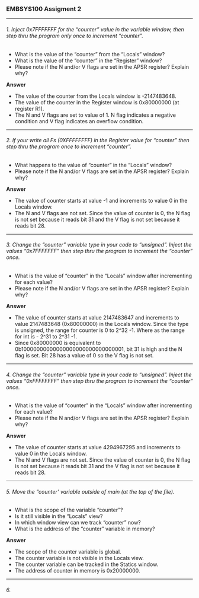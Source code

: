 ### EMBSYS100 Assigment 2
<hr>

###### 1. Inject 0x7FFFFFFF for the “counter” value in the variable window, then step thru the program only once to increment “counter”.
  - What is the value of the “counter” from the “Locals” window?
  - What is the value of the “counter” in the “Register” window?
  - Please note if the N and/or V flags are set in the APSR register? Explain why?
  
  **Answer** <br>
  - The value of the counter from the Locals window is -2147483648.
  - The value of the counter in the Register window is 0x80000000 (at register R1).
  - The N and V flags are set to value of 1. N flag indicates a negative condition and V flag indicates an overflow condition.
<hr>

###### 2. If your write all Fs (0XFFFFFFFF) in the Register value for “counter” then step thru the program once to increment “counter”.
  - What happens to the value of “counter” in the “Locals” window?
  - Please note if the N and/or V flags are set in the APSR register? Explain why?

  **Answer** <br>
  - The value of counter starts at value -1 and increments to value 0 in the Locals window.
  - The N and V flags are not set. Since the value of counter is 0, the N flag is not set because it reads bit 31 and the V flag is not set because it reads bit 28.
  <hr>
  
###### 3. Change the “counter” variable type in your code to “unsigned”. Inject the values “0x7FFFFFFF” then step thru the program to increment the “counter” once.
  - What is the value of “counter” in the “Locals” window after incrementing for each value?
  - Please note if the N and/or V flags are set in the APSR register? Explain why?

  **Answer** <br>
  - The value of counter starts at value 2147483647 and increments to value 2147483648 (0x80000000) in the Locals window. Since the type is unsigned, the range for counter is 0 to  2^32 -1. Where as the range for int is - 2^31 to 2^31 -1.
  - Since 0x80000000 is equivalent to 0b10000000000000000000000000000001, bit 31 is high and the N flag is set. Bit 28 has a value of 0 so the V flag is not set.
  <hr>
  
###### 4. Change the “counter” variable type in your code to “unsigned”. Inject the values “0xFFFFFFFF” then step thru the program to increment the “counter” once.
  - What is the value of “counter” in the “Locals” window after incrementing for each value?
  - Please note if the N and/or V flags are set in the APSR register? Explain why?
  
  **Answer** <br>
  - The value of counter starts at value 4294967295 and increments to value 0 in the Locals window.
  - The N and V flags are not set. Since the value of counter is 0, the N flag is not set because it reads bit 31 and the V flag is not set because it reads bit 28.
  <hr>

###### 5. Move the “counter’ variable outside of main (at the top of the file).
  - What is the scope of the variable “counter”?
  - Is it still visible in the “Locals” view?
  - In which window view can we track “counter” now?
  - What is the address of the “counter” variable in memory?
  
  **Answer** <br>
  - The scope of the counter variable is global.
  - The counter variable is not visible in the Locals view.
  - The counter variable can be tracked in the Statics window.
  - The address of counter in memory is 0x20000000.
  <hr>
  
###### 6.
